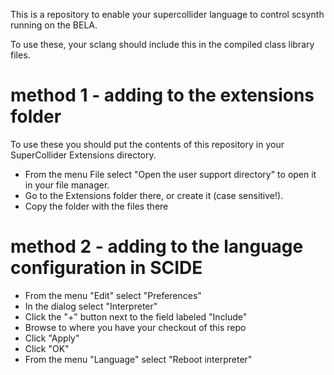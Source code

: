This is a repository to enable your supercollider language to control scsynth running on the BELA.

To use these, your sclang should include this in the compiled class library files.

# method 1 - adding to the extensions folder

To use these you should put the contents of this repository in your SuperCollider Extensions directory.

* From the menu File select "Open the user support directory" to open it in your file manager.
* Go to the Extensions folder there, or create it (case sensitive!).
* Copy the folder with the files there

# method 2 - adding to the language configuration in SCIDE

* From the menu "Edit" select "Preferences"
* In the dialog select "Interpreter"
* Click the "+" button next to the field labeled "Include"
* Browse to where you have your checkout of this repo
* Click "Apply"
* Click "OK"
* From the menu "Language" select "Reboot interpreter"
